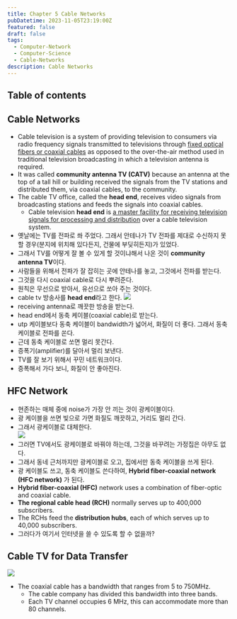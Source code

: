 ```yaml
---
title: Chapter 5 Cable Networks
pubDatetime: 2023-11-05T23:19:00Z
featured: false
draft: false
tags:
  - Computer-Network
  - Computer-Science
  - Cable-Networks
description: Cable Networks
---
```


## Table of contents

## Cable Networks

- Cable television is a system of providing television to consumers via radio frequency signals transmitted to televisions through <u>fixed optical fibers or coaxial cables</u> as opposed to the over-the-air method used in traditional television broadcasting in which a television antenna is required.
- It was called **community antenna TV (CATV)** because an antenna at the top of a tall hill or building received the signals from the TV stations and distributed them, via coaxial cables, to the community.
- The cable TV office, called the **head end**, receives video signals from broadcasting stations and feeds the signals into coaxial cables.
  - Cable television **head end** is <u>a master facility for receiving television signals for processing and distribution</u> over a cable television system.
- 옛날에는 TV를 전파로 쏴 주었다. 그래서 안테나가 TV 전파를 제대로 수신하지 못할 경우(분지에 위치해 있다든지, 건물에 부딪히든지)가 있었다.
- 그래서 TV를 어떻게 잘 볼 수 있게 할 것이냐해서 나온 것이 **community antenna TV**이다.
- 사람들을 위해서 전파가 잘 잡히는 곳에 안테나를 놓고, 그것에서 전파를 받는다.
- 그것을 다시 coaxial cable로 다시 뿌려준다.
- 원칙은 무선으로 받아서, 유선으로 쏘아 주는 것이다.
- cable tv 방송사를 **head end**라고 한다.
  ![](https://res.cloudinary.com/gyunseo-blog/image/upload/f_auto/v1699263699/image_tnwrz1.png)
- receiving antenna로 깨끗한 방송을 받는다.
- head end에서 동축 케이블(coaxial cable)로 받는다.
- utp 케이블보다 동축 케이블이 bandwidth가 넓어서, 화질이 더 좋다. 그래서 동축 케이블로 전파를 쏜다.
- 근데 동축 케이블로 쏘면 멀리 못간다.
- 증폭기(amplifier)를 달아서 멀리 보낸다.
- TV를 잘 보기 위해서 꾸민 네트워크이다.
- 증폭해서 가다 보니, 화질이 안 좋아진다.

## HFC Network

- 현존하는 매체 중에 noise가 가장 안 끼는 것이 광케이블이다.
- 광 케이블을 쓰면 빛으로 가면 화질도 깨끗하고, 거리도 멀리 간다.
- 그래서 광케이블로 대체한다.  
  ![](https://res.cloudinary.com/gyunseo-blog/image/upload/f_auto/v1699263878/image_gemveo.png)
- 그러면 TV에서도 광케이블로 바꿔야 하는데, 그것을 바꾸려는 가정집은 아무도 없다.
- 그래서 동네 근처까지만 광케이블로 오고, 집에서만 동축 케이블을 쓰게 된다.
- 광 케이블도 쓰고, 동축 케이블도 쓴다하여, **Hybrid fiber-coaxial network (HFC network)** 가 된다.
- **Hybrid fiber-coaxial (HFC)** network uses a combination of fiber-optic and coaxial cable.
- **The regional cable head (RCH)** normally serves up to 400,000 subscribers.
- The RCHs feed the **distribution hubs**, each of which serves up to 40,000 subscribers.
- 그러다가 여기서 인터넷을 쓸 수 있도록 할 수 없을까?

## Cable TV for Data Transfer

![](https://res.cloudinary.com/gyunseo-blog/image/upload/f_auto/v1699264738/image_hwg3yh.png)

- The coaxial cable has a bandwidth that ranges from 5 to 750MHz.
  - The cable company has divided this bandwidth into three bands.
  - Each TV channel occupies 6 MHz, this can accommodate more than 80 channels.
